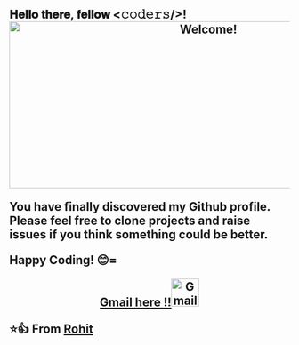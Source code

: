 <h2> 𝐇𝐞𝐥𝐥𝐨 𝐭𝐡𝐞𝐫𝐞, 𝐟𝐞𝐥𝐥𝐨𝐰 <𝚌𝚘𝚍𝚎𝚛𝚜/>!
<div align="center" width="50">

<img src="https://github.com/rohithanthergama/CodeWithRohit/blob/main/messagif.gif" alt="Welcome!" width="700px" height="300px">

</div>

You have finally discovered my Github profile. <br>
Please feel free to clone projects and raise issues if you think something could be better.

Happy Coding! 😊=

<div align="center">

<a href="mailto:r.anthergama@gmail.com" target="_blank">Gmail here !!<img src="https://logos-world.net/wp-content/uploads/2020/11/Gmail-Logo.png" alt="Gmail" width=50px></a>

</div>


⭐👍 From [Rohit](https://github.com/rohithanthergama/CodeWithRohit)
